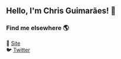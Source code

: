 ## Hello, I'm Chris Guimarães! 👋

### Find me elsewhere 🌎

🚀 [Site](https://imchris.me) <br>
🐦 [Twitter](https://twitter.com/csgui) <br>
